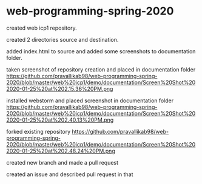 # web-programming-spring-2020
created web icp1 repository.

created 2 directories source and destination.

added index.html to source and added some screenshots to documentation folder.

taken screenshot of repository creation and placed in documentation folder
https://github.com/pravallikab98/web-programming-spring-2020/blob/master/web%20icp1/demo/documentation/Screen%20Shot%202020-01-25%20at%202.15.36%20PM.png

installed webstorm and placed screenshot in documentation folder
https://github.com/pravallikab98/web-programming-spring-2020/blob/master/web%20icp1/demo/documentation/Screen%20Shot%202020-01-25%20at%202.40.13%20PM.png

forked existing repository
https://github.com/pravallikab98/web-programming-spring-2020/blob/master/web%20icp1/demo/documentation/Screen%20Shot%202020-01-25%20at%202.48.24%20PM.png

created new branch and made a pull request

created an issue and described pull request in that
